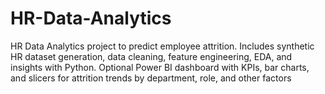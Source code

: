 # HR-Data-Analytics
HR Data Analytics project to predict employee attrition. Includes synthetic HR dataset generation, data cleaning, feature engineering, EDA, and insights with Python. Optional Power BI dashboard with KPIs, bar charts, and slicers for attrition trends by department, role, and other factors
